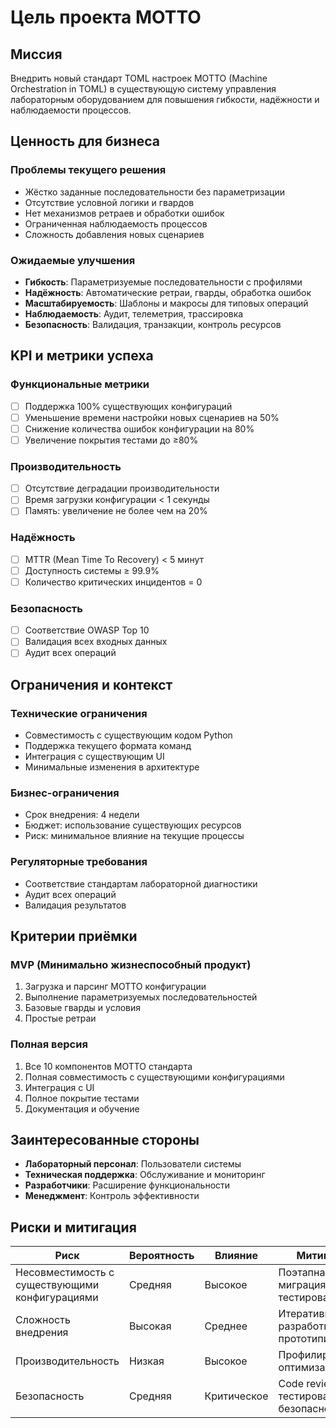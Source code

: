 # Цель проекта MOTTO

## Миссия

Внедрить новый стандарт TOML настроек MOTTO (Machine Orchestration in TOML) в существующую систему управления лабораторным оборудованием для повышения гибкости, надёжности и наблюдаемости процессов.

## Ценность для бизнеса

### Проблемы текущего решения
- Жёстко заданные последовательности без параметризации
- Отсутствие условной логики и гвардов
- Нет механизмов ретраев и обработки ошибок
- Ограниченная наблюдаемость процессов
- Сложность добавления новых сценариев

### Ожидаемые улучшения
- **Гибкость**: Параметризуемые последовательности с профилями
- **Надёжность**: Автоматические ретраи, гварды, обработка ошибок
- **Масштабируемость**: Шаблоны и макросы для типовых операций
- **Наблюдаемость**: Аудит, телеметрия, трассировка
- **Безопасность**: Валидация, транзакции, контроль ресурсов

## KPI и метрики успеха

### Функциональные метрики
- [ ] Поддержка 100% существующих конфигураций
- [ ] Уменьшение времени настройки новых сценариев на 50%
- [ ] Снижение количества ошибок конфигурации на 80%
- [ ] Увеличение покрытия тестами до ≥80%

### Производительность
- [ ] Отсутствие деградации производительности
- [ ] Время загрузки конфигурации < 1 секунды
- [ ] Память: увеличение не более чем на 20%

### Надёжность
- [ ] MTTR (Mean Time To Recovery) < 5 минут
- [ ] Доступность системы ≥ 99.9%
- [ ] Количество критических инцидентов = 0

### Безопасность
- [ ] Соответствие OWASP Top 10
- [ ] Валидация всех входных данных
- [ ] Аудит всех операций

## Ограничения и контекст

### Технические ограничения
- Совместимость с существующим кодом Python
- Поддержка текущего формата команд
- Интеграция с существующим UI
- Минимальные изменения в архитектуре

### Бизнес-ограничения
- Срок внедрения: 4 недели
- Бюджет: использование существующих ресурсов
- Риск: минимальное влияние на текущие процессы

### Регуляторные требования
- Соответствие стандартам лабораторной диагностики
- Аудит всех операций
- Валидация результатов

## Критерии приёмки

### MVP (Минимально жизнеспособный продукт)
1. Загрузка и парсинг MOTTO конфигурации
2. Выполнение параметризуемых последовательностей
3. Базовые гварды и условия
4. Простые ретраи

### Полная версия
1. Все 10 компонентов MOTTO стандарта
2. Полная совместимость с существующими конфигурациями
3. Интеграция с UI
4. Полное покрытие тестами
5. Документация и обучение

## Заинтересованные стороны

- **Лабораторный персонал**: Пользователи системы
- **Техническая поддержка**: Обслуживание и мониторинг
- **Разработчики**: Расширение функциональности
- **Менеджмент**: Контроль эффективности

## Риски и митигация

| Риск | Вероятность | Влияние | Митигация |
|------|-------------|---------|-----------|
| Несовместимость с существующими конфигурациями | Средняя | Высокое | Поэтапная миграция, тестирование |
| Сложность внедрения | Высокая | Среднее | Итеративная разработка, прототипирование |
| Производительность | Низкая | Высокое | Профилирование, оптимизация |
| Безопасность | Средняя | Критическое | Code review, тестирование безопасности |